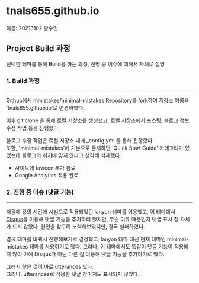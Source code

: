 # tnals655.github.io

이름: 20213102 황수민   

## Project Build 과정

선택한 테마를 통해 Build를 하는 과정, 진행 중 이슈에 대해서 차례로 설명   

### 1. Build 과정
---

Github에서 [mmistakes/minimal-mistakes](https://github.com/mmistakes/minimal-mistakes) Repository를 fork하여 저장소 이름을 'tnals655.github.io'로 변경하였다.

이후 git clone 을 통해 로컬 저장소를 생성했고, 로컬 저장소에서 포스팅, 블로그 정보 수정 작업 등을 진행했다.   

블로그 수정 작업은 로컬 저장소 내에 _config.yml 을 통해 진행했다.   
또한, 'minimal-mistakes'에 기본으로 존재하던 'Quick Start Guide' 카테고리가 있었는데 블로그의 취지에 맞지 않다고 생각해 삭제했다.

+ 사이트에 favicon 추가 완료
+ Google Analytics 적용 완료

### 2. 진행 중 이슈 (댓글 기능)
---

처음에 강의 시간에 시범으로 적용되었던 lanyon 테마를 이용했고, 이 테마에서 [Disqus](https://disqus.com)를 이용해 댓글 기능을 추가하려 했지만, 무슨 이유 때문인지 댓글 표시 창 자체가 뜨지 않았다. 원인을 찾으려 노력해보았지만, 결국 실패하였다.   

결국 테마를 바꿔서 진행해보기로 결정했고, lanyon 테마 대신 현재 테마인 minimal-mistakes 테마를 사용하기로 했다.
그러나, 이 테마에서도 똑같이 댓글 기능이 적용되지 않아 아예 Disqus가 아닌 다른 걸 이용해 댓글 기능을 추가하기로 했다.   

그래서 찾은 것이 바로 [utterances](https://github.com/utterance/utterances) 였다.   
그러나, utterances로 적용한 댓글 창마저도 표시되지 않았다...




